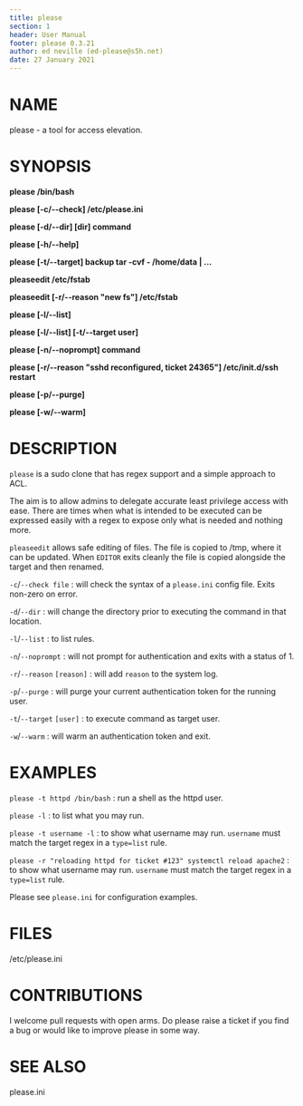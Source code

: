 ```yaml
---
title: please
section: 1
header: User Manual
footer: please 0.3.21
author: ed neville (ed-please@s5h.net)
date: 27 January 2021
---
```


# NAME

please - a tool for access elevation.

# SYNOPSIS

**please /bin/bash**

**please [-c/\--check] /etc/please.ini**

**please [-d/\--dir] [dir] command**

**please [-h/\--help]**

**please [-t/\--target] backup tar -cvf - /home/data | ...**

**pleaseedit /etc/fstab**

**pleaseedit [-r/\--reason \"new fs\"] /etc/fstab**

**please [-l/\--list]**

**please [-l/\--list] [-t/\--target user]**

**please [-n/\--noprompt] command**

**please [-r/\--reason \"sshd reconfigured, ticket 24365\"] /etc/init.d/ssh restart**

**please [-p/\--purge]**

**please [-w/\--warm]**

# DESCRIPTION

`please` is a sudo clone that has regex support and a simple approach to ACL.

The aim is to allow admins to delegate accurate least privilege access with ease. There are times when what is intended to be executed can be expressed easily with a regex to expose only what is needed and nothing more.

`pleaseedit` allows safe editing of files. The file is copied to /tmp, where it can be updated. When `EDITOR` exits cleanly the file is copied alongside the target and then renamed.

`-c`/`--check file`
: will check the syntax of a `please.ini` config file. Exits non-zero on error.

`-d`/`--dir`
: will change the directory prior to executing the command in that location.

`-l`/`--list`
: to list rules.

`-n`/`--noprompt`
: will not prompt for authentication and exits with a status of 1.

`-r`/`--reason` `[reason]`
: will add `reason` to the system log.

`-p`/`--purge`
: will purge your current authentication token for the running user.

`-t`/`--target` `[user]`
: to execute command as target user.

`-w`/`--warm`
: will warm an authentication token and exit.

# EXAMPLES

`please -t httpd /bin/bash`
: run a shell as the httpd user.

`please -l`
: to list what you may run.

`please -t username -l`
: to show what username may run. `username` must match the target regex in a `type=list` rule.

`please -r "reloading httpd for ticket #123" systemctl reload apache2`
: to show what username may run. `username` must match the target regex in a `type=list` rule.

Please see `please.ini` for configuration examples.

# FILES

/etc/please.ini

# CONTRIBUTIONS

I welcome pull requests with open arms. Do please raise a ticket if you find a bug or would like to improve please in some way.

# SEE ALSO

please.ini


